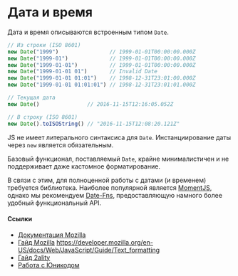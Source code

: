 # Дата и время

Дата и время описываются встроенным типом `Date`.

```js
// Из строки (ISO 8601)
new Date("1999")                // 1999-01-01T00:00:00.000Z
new Date("1999-01")             // 1999-01-01T00:00:00.000Z
new Date("1999-01-01")          // 1999-01-01T00:00:00.000Z
new Date("1999-01-01 01")       // Invalid Date
new Date("1999-01-01 01:01")    // 1998-12-31T23:01:00.000Z
new Date("1999-01-01 01:01:01") // 1998-12-31T23:01:01.000Z

// Текущая дата
new Date()               // 2016-11-15T12:16:05.052Z

// В строку (ISO 8601)
new Date().toISOString() // "2016-11-15T12:08:20.121Z"
```

JS не имеет литерального синтаксиса для `Date`. Инстанциирование даты через `new` является обязательным.

Базовый функционал, поставляемый `Date`, крайне минималистичен и не поддерживает даже кастомное форматирование.

В связи с этим, для полноценной работы с датами (и временем) требуется библиотека. Наиболее
популярной является [MomentJS](http://momentjs.com/), однако мы рекомендуем [Date-Fns](https://date-fns.org),
предоставляющую намного более удобный функциональный API.

#### Ссылки

* [Документация Mozilla](https://developer.mozilla.org/en/docs/Web/JavaScript/Reference/Global_Objects/RegExp)
* [Гайд Mozilla](https://developer.mozilla.org/en/docs/Web/JavaScript/Guide/Regular_Expressions)
https://developer.mozilla.org/en-US/docs/Web/JavaScript/Guide/Text_formatting
* [Гайд 2ality](http://www.2ality.com/2015/07/regexp-es6.html)
* [Работа с Юникодом](https://mathiasbynens.be/notes/es6-unicode-regex)

